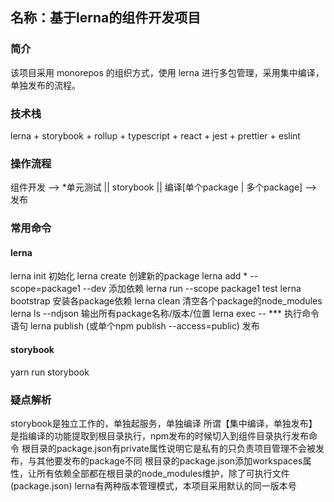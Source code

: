 ## 名称：基于lerna的组件开发项目

### 简介
   该项目采用 monorepos 的组织方式，使用 lerna 进行多包管理，采用集中编译，单独发布的流程。

### 技术栈
   lerna + storybook + rollup + typescript + react + jest + prettier + eslint

### 操作流程
   组件开发 --> *单元测试 || storybook || 编译[单个package | 多个package] --> 发布
 
### 常用命令
   #### lerna
   lerna init  初始化
   lerna create  创建新的package
   lerna add * --scope=package1 --dev  添加依赖
   lerna run --scope package1 test
   lerna bootstrap  安装各package依赖
   lerna clean 清空各个package的node_modules
   lerna ls --ndjson 输出所有package名称/版本/位置
   lerna exec -- ***  执行命令语句
   lerna publish (或单个npm publish --access=public) 发布

   #### storybook
   yarn run storybook

### 疑点解析
   storybook是独立工作的，单独起服务，单独编译
   所谓【集中编译，单独发布】是指编译的功能提取到根目录执行，npm发布的时候切入到组件目录执行发布命令
   根目录的package.json有private属性说明它是私有的只负责项目管理不会被发布，与其他要发布的package不同
   根目录的package.json添加workspaces属性，让所有依赖全部都在根目录的node_modules维护，除了可执行文件(package.json)
   lerna有两种版本管理模式，本项目采用默认的同一版本号